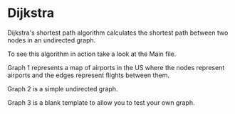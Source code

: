 # Dijkstra
Dijkstra's shortest path algorithm calculates the shortest path between two nodes in an undirected graph.

To see this algorithm in action take a look at the Main file.

Graph 1 represents a map of airports in the US where the nodes represent airports and the edges represent flights between them.

Graph 2 is a simple undirected graph.

Graph 3 is a blank template to allow you to test your own graph.